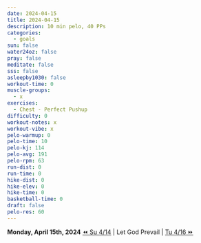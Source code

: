 ```yaml
---
date: 2024-04-15
title: 2024-04-15
description: 10 min pelo, 40 PPs
categories:
  - goals
sun: false
water24oz: false
pray: false
meditate: false
sss: false
asleepby1030: false
workout-time: 0
muscle-groups:
  - x
exercises:
  - Chest - Perfect Pushup
difficulty: 0
workout-notes: x
workout-vibe: x
pelo-warmup: 0
pelo-time: 10
pelo-kj: 114
pelo-avg: 191
pelo-rpm: 63
run-dist: 0
run-time: 0
hike-dist: 0
hike-elev: 0
hike-time: 0
basketball-time: 0
draft: false
pelo-res: 60
---
```

**Monday, April 15th, 2024**
[⏪ Su 4/14](goals/2024-04-14) | Let God Prevail | [Tu 4/16 ⏩](goals/2024-04-16)


